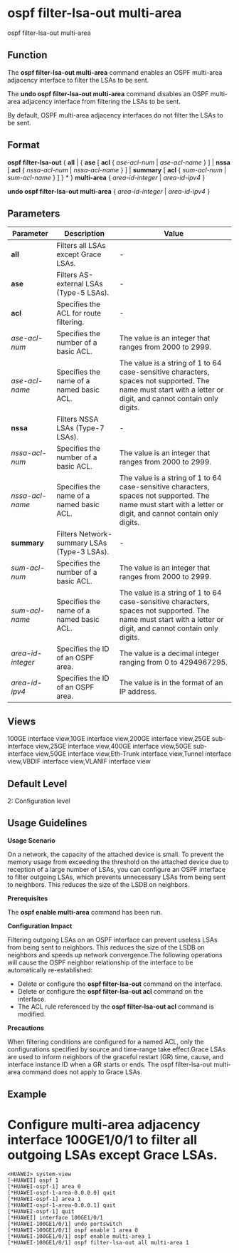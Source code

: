 ospf filter-lsa-out multi-area
==============================

ospf filter-lsa-out multi-area

Function
--------



The **ospf filter-lsa-out multi-area** command enables an OSPF multi-area adjacency interface to filter the LSAs to be sent.

The **undo ospf filter-lsa-out multi-area** command disables an OSPF multi-area adjacency interface from filtering the LSAs to be sent.



By default, OSPF multi-area adjacency interfaces do not filter the LSAs to be sent.


Format
------

**ospf filter-lsa-out** { **all** | { **ase** [ **acl** { *ase-acl-num* | *ase-acl-name* } ] | **nssa** [ **acl** { *nssa-acl-num* | *nssa-acl-name* } ] | **summary** [ **acl** { *sum-acl-num* | *sum-acl-name* } ] } \* } **multi-area** { *area-id-integer* | *area-id-ipv4* }

**undo ospf filter-lsa-out multi-area** { *area-id-integer* | *area-id-ipv4* }


Parameters
----------

| Parameter | Description | Value |
| --- | --- | --- |
| **all** | Filters all LSAs except Grace LSAs. | - |
| **ase** | Filters AS-external LSAs (Type-5 LSAs). | - |
| **acl** | Specifies the ACL for route filtering. | - |
| *ase-acl-num* | Specifies the number of a basic ACL. | The value is an integer that ranges from 2000 to 2999. |
| *ase-acl-name* | Specifies the name of a named basic ACL. | The value is a string of 1 to 64 case-sensitive characters, spaces not supported. The name must start with a letter or digit, and cannot contain only digits. |
| **nssa** | Filters NSSA LSAs (Type-7 LSAs). | - |
| *nssa-acl-num* | Specifies the number of a basic ACL. | The value is an integer that ranges from 2000 to 2999. |
| *nssa-acl-name* | Specifies the name of a named basic ACL. | The value is a string of 1 to 64 case-sensitive characters, spaces not supported. The name must start with a letter or digit, and cannot contain only digits. |
| **summary** | Filters Network-summary LSAs (Type-3 LSAs). | - |
| *sum-acl-num* | Specifies the number of a basic ACL. | The value is an integer that ranges from 2000 to 2999. |
| *sum-acl-name* | Specifies the name of a named basic ACL. | The value is a string of 1 to 64 case-sensitive characters, spaces not supported. The name must start with a letter or digit, and cannot contain only digits. |
| *area-id-integer* | Specifies the ID of an OSPF area. | The value is a decimal integer ranging from 0 to 4294967295. |
| *area-id-ipv4* | Specifies the ID of an OSPF area. | The value is in the format of an IP address. |



Views
-----

100GE interface view,10GE interface view,200GE interface view,25GE sub-interface view,25GE interface view,400GE interface view,50GE sub-interface view,50GE interface view,Eth-Trunk interface view,Tunnel interface view,VBDIF interface view,VLANIF interface view


Default Level
-------------

2: Configuration level


Usage Guidelines
----------------

**Usage Scenario**

On a network, the capacity of the attached device is small. To prevent the memory usage from exceeding the threshold on the attached device due to reception of a large number of LSAs, you can configure an OSPF interface to filter outgoing LSAs, which prevents unnecessary LSAs from being sent to neighbors. This reduces the size of the LSDB on neighbors.

**Prerequisites**

The **ospf enable multi-area** command has been run.

**Configuration Impact**

Filtering outgoing LSAs on an OSPF interface can prevent useless LSAs from being sent to neighbors. This reduces the size of the LSDB on neighbors and speeds up network convergence.The following operations will cause the OSPF neighbor relationship of the interface to be automatically re-established:

* Delete or configure the **ospf filter-lsa-out** command on the interface.
* Delete or configure the **ospf filter-lsa-out acl** command on the interface.
* The ACL rule referenced by the **ospf filter-lsa-out acl** command is modified.

**Precautions**

When filtering conditions are configured for a named ACL, only the configurations specified by source and time-range take effect.Grace LSAs are used to inform neighbors of the graceful restart (GR) time, cause, and interface instance ID when a GR starts or ends. The ospf filter-lsa-out multi-area command does not apply to Grace LSAs.


Example
-------

# Configure multi-area adjacency interface 100GE1/0/1 to filter all outgoing LSAs except Grace LSAs.
```
<HUAWEI> system-view
[~HUAWEI] ospf 1
[*HUAWEI-ospf-1] area 0
[*HUAWEI-ospf-1-area-0.0.0.0] quit
[*HUAWEI-ospf-1] area 1
[*HUAWEI-ospf-1-area-0.0.0.1] quit
[*HUAWEI-ospf-1] quit
[*HUAWEI] interface 100GE1/0/1
[*HUAWEI-100GE1/0/1] undo portswitch
[*HUAWEI-100GE1/0/1] ospf enable 1 area 0
[*HUAWEI-100GE1/0/1] ospf enable multi-area 1
[*HUAWEI-100GE1/0/1] ospf filter-lsa-out all multi-area 1

```